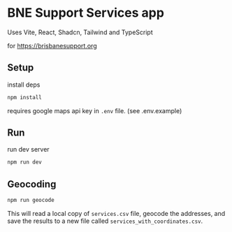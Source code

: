# BNE Support Services app

Uses Vite, React, Shadcn, Tailwind and TypeScript

for https://brisbanesupport.org

## Setup

install deps
```bash
npm install
```

requires google maps api key in `.env` file. (see .env.example)

## Run

run dev server
```bash
npm run dev
```

## Geocoding

```bash
npm run geocode
```

This will read a local copy of `services.csv` file, geocode the addresses, and save the results to a new file called `services_with_coordinates.csv`.